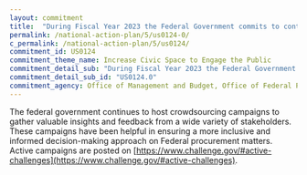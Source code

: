 ```yaml
---
layout: commitment
title:  "During Fiscal Year 2023 the Federal Government commits to continuing to use open innovation techniques and crowd- sourcing tools to foster meaningful dialogue with individuals and organizations with expertise and interest in Federal procurement matters."
permalink: /national-action-plan/5/us0124-0/
c_permalink: /national-action-plan/5/us0124/
commitment_id: US0124
commitment_theme_name: Increase Civic Space to Engage the Public
commitment_detail_sub: "During Fiscal Year 2023 the Federal Government commits to continuing to use open innovation techniques and crowd- sourcing tools to foster meaningful dialogue with individuals and organizations with expertise and interest in Federal procurement matters."
commitment_detail_sub_id: "US0124.0"
commitment_agency: Office of Management and Budget, Office of Federal Procurement Policy
---
```


The federal government continues to host crowdsourcing campaigns to gather valuable insights and feedback from a wide variety of stakeholders. These campaigns have been helpful in ensuring a more inclusive and informed decision-making approach on Federal procurement matters. Active campaigns are posted on [https://www.challenge.gov/#active-challenges](https://www.challenge.gov/#active-challenges).